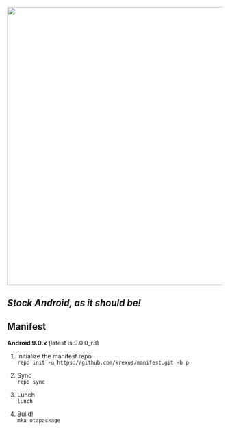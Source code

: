 <p align="center">
  <img src="https://raw.github.com/krexus/manifest/p/krexus-logo.png" width="650">
</p>


*Stock Android, as it should be!*
---------------------------------

Manifest
--------

**Android 9.0.x** (latest is 9.0.0_r3)

1. Initialize the manifest repo		
`repo init -u https://github.com/krexus/manifest.git -b p`

2. Sync		
`repo sync`
 
3. Lunch		
`lunch`

4. Build!		
`mka otapackage`
